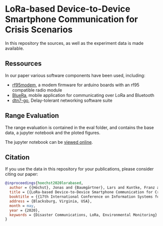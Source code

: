 # LoRa-based Device-to-Device Smartphone Communication for Crisis Scenarios

In this repository the sources, as well as the experiment data is made available.

## Ressources

In our paper various software components have been used, including:
 - [rf95modem](https://github.com/gh0st42/rf95modem/), a modem firmware for arduino boards with an rf95 compatible radio module
 - [BlueRa](https://github.com/umr-ds/BlueRa), mobile application for communicating over LoRa and Bluetooth
 - [dtn7-go](https://github.com/dtn7/dtn7-go), Delay-tolerant networking software suite

## Range Evaluation

The range evaluation is contained in the eval folder, and contains the base data, a jupyter notebook and the ploted figures.

The jupyter notebook can be [viewed online](https://nbviewer.jupyter.org/github/umr-ds/hoechst2020lora/blob/master/eval/plot_ranges.ipynb).

## Citation

If you use the data in this repository for your publications, please consider citing our paper:

```bibtex
@inproceedings{hoechst2020lorabased,
  author = {{Höchst}, Jonas and {Baumgärtner}, Lars and Kuntke, Franz and Penning, Alvar and Sterz, Artur and Freisleben, Bernd},
  title = {{LoRa-based Device-to-Device Smartphone Communication for Crisis Scenarios}},
  booktitle = {{17th International Conference on Information Systems for Crisis Response and Management (ISCRAM 2020) [accepted for publication]}},
  address = {Blacksburg, Virginia, USA},
  month = may,
  year = {2020},
  keywords = {Disaster Communications, LoRa, Environmental Monitoring}
}
```